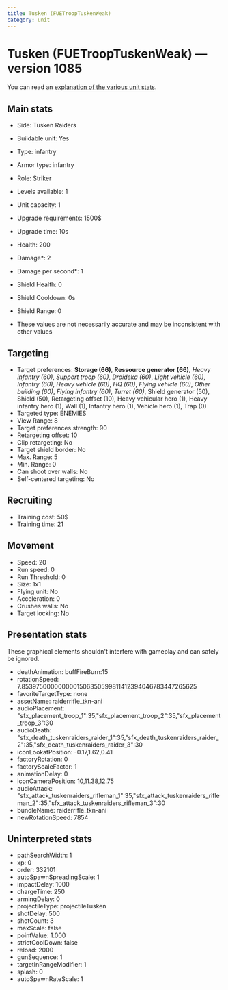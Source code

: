 ```yaml
---
title: Tusken (FUETroopTuskenWeak)
category: unit
---
```


# Tusken (FUETroopTuskenWeak) — version 1085

You can read an [explanation  of the various unit stats](unitexplained.md).

## Main stats

  * Side: Tusken Raiders
  * Buildable unit: Yes
  * Type: infantry
  * Armor type: infantry
  * Role: Striker
  * Levels available: 1
  * Unit capacity: 1
  * Upgrade requirements: 1500$
  * Upgrade time: 10s
  * Health: 200
  * Damage*: 2
  * Damage per second*: 1
  * Shield Health: 0
  * Shield Cooldown: 0s
  * Shield Range: 0

* These values are not necessarily accurate and may be inconsistent with other values

## Targeting

  * Target preferences: **Storage (66)**, **Ressource generator (66)**, _Heavy infantry (60)_, _Support troop (60)_, _Droideka (60)_, _Light vehicle (60)_, _Infantry (60)_, _Heavy vehicle (60)_, _HQ (60)_, _Flying vehicle (60)_, _Other building (60)_, _Flying infantry (60)_, _Turret (60)_, Shield generator (50), Shield (50), Retargeting offset (10), Heavy vehicular hero (1), Heavy infantry hero (1), Wall (1), Infantry hero (1), Vehicle hero (1), Trap (0)
  * Targeted type: ENEMIES
  * View Range: 8
  * Target preferences strength: 90
  * Retargeting offset: 10
  * Clip retargeting: No
  * Target shield border: No
  * Max. Range: 5
  * Min. Range: 0
  * Can shoot over walls: No
  * Self-centered targeting: No

## Recruiting

  * Training cost: 50$
  * Training time: 21

## Movement

  * Speed: 20
  * Run speed: 0
  * Run Threshold: 0
  * Size: 1x1
  * Flying unit: No
  * Acceleration: 0
  * Crushes walls: No
  * Target locking: No

## Presentation stats

These graphical elements shouldn't interfere with gameplay and can safely be ignored.

  * deathAnimation: buffFireBurn:15
  * rotationSpeed: 7.8539750000000001506350599811412394046783447265625
  * favoriteTargetType: none
  * assetName: raiderrifle_tkn-ani
  * audioPlacement: "sfx_placement_troop_1":35,"sfx_placement_troop_2":35,"sfx_placement_troop_3":30
  * audioDeath: "sfx_death_tuskenraiders_raider_1":35,"sfx_death_tuskenraiders_raider_2":35,"sfx_death_tuskenraiders_raider_3":30
  * iconLookatPosition: -0.17,1.62,0.41
  * factoryRotation: 0
  * factoryScaleFactor: 1
  * animationDelay: 0
  * iconCameraPosition: 10,11.38,12.75
  * audioAttack: "sfx_attack_tuskenraiders_rifleman_1":35,"sfx_attack_tuskenraiders_rifleman_2":35,"sfx_attack_tuskenraiders_rifleman_3":30
  * bundleName: raiderrifle_tkn-ani
  * newRotationSpeed: 7854

## Uninterpreted stats

  * pathSearchWidth: 1
  * xp: 0
  * order: 332101
  * autoSpawnSpreadingScale: 1
  * impactDelay: 1000
  * chargeTime: 250
  * armingDelay: 0
  * projectileType: projectileTusken
  * shotDelay: 500
  * shotCount: 3
  * maxScale: false
  * pointValue: 1.000
  * strictCoolDown: false
  * reload: 2000
  * gunSequence: 1
  * targetInRangeModifier: 1
  * splash: 0
  * autoSpawnRateScale: 1

